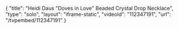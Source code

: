 {
    "title": "Heidi Daus \"Doves in Love\" Beaded Crystal Drop Necklace",
    "type": "solo",
    "layout": "iframe-static",
    "videoId": "112347191",
    "url": "\/tvpembed\/112347191"
}